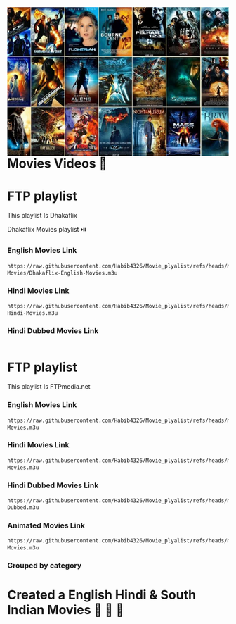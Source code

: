 <img src="https://github.com/Habib4326/Movie_plyalist/blob/main/Movies.jpg" width="900" align="right">


























# Movies Videos 📸 



# FTP playlist 

This playlist Is Dhakaflix 

Dhakaflix Movies playlist ⏯️ 

### English Movies Link ###

```
https://raw.githubusercontent.com/Habib4326/Movie_plyalist/refs/heads/main/Dhakaflix Movies/Dhakaflix-English-Movies.m3u
```

### Hindi Movies Link ###

```
https://raw.githubusercontent.com/Habib4326/Movie_plyalist/refs/heads/main/Dhakaflix%20Movies/Dhakaflix-Hindi-Movies.m3u
```

### Hindi Dubbed Movies Link ###

```

```


# FTP playlist

This playlist Is FTPmedia.net

### English Movies Link ##
```
https://raw.githubusercontent.com/Habib4326/Movie_plyalist/refs/heads/main/English-Movies.m3u
```
### Hindi Movies Link ##
```
https://raw.githubusercontent.com/Habib4326/Movie_plyalist/refs/heads/main/Hindi-Movies.m3u
```
### Hindi Dubbed Movies Link ##
```
https://raw.githubusercontent.com/Habib4326/Movie_plyalist/refs/heads/main/Hindi-Dubbed.m3u
```
### Animated Movies Link  ##
```
https://raw.githubusercontent.com/Habib4326/Movie_plyalist/refs/heads/main/Animated-Movies.m3u
```

### Grouped by category

# Created a English Hindi & South Indian Movies 🎥 🎥 🎥 
